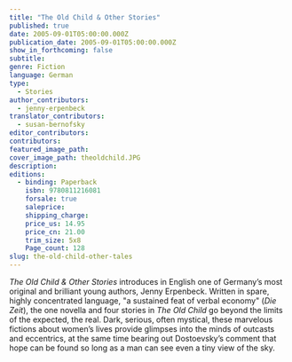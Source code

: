 ```yaml
---
title: "The Old Child & Other Stories"
published: true
date: 2005-09-01T05:00:00.000Z
publication_date: 2005-09-01T05:00:00.000Z
show_in_forthcoming: false
subtitle:
genre: Fiction
language: German
type:
  - Stories
author_contributors:
  - jenny-erpenbeck
translator_contributors:
  - susan-bernofsky
editor_contributors:
contributors:
featured_image_path:
cover_image_path: theoldchild.JPG
description:
editions:
  - binding: Paperback
    isbn: 9780811216081
    forsale: true
    saleprice:
    shipping_charge:
    price_us: 14.95
    price_cn: 21.00
    trim_size: 5x8
    Page_count: 128
slug: the-old-child-other-tales
---
```


_The Old Child & Other Stories_ introduces in English one of Germany’s most original and brilliant young authors, Jenny Erpenbeck. Written in spare, highly concentrated language, "a sustained feat of verbal economy" (_Die Zeit_), the one novella and four stories in _The Old Child_ go beyond the limits of the expected, the real. Dark, serious, often mystical, these marvelous fictions about women’s lives provide glimpses into the minds of outcasts and eccentrics, at the same time bearing out Dostoevsky’s comment that hope can be found so long as a man can see even a tiny view of the sky.

